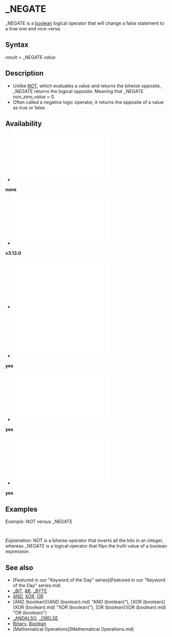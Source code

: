 # _NEGATE

_NEGATE is a [boolean](boolean.md) logical operator that will change a false statement to a true one and vice-versa.

  

## Syntax

*result* = _NEGATE *value*
  

## Description

* Unlike [NOT](NOT.md), which evaluates a value and returns the bitwise opposite, _NEGATE returns the logical opposite. Meaning that _NEGATE *non_zero_value* = 0.
* Often called a negative logic operator, it returns the opposite of a value as true or false.

  

## Availability

* [![none](![none.md)](File:Qb64.png "none")

**none**
* [![v3.13.0](![v3.13.0.md)](File:Qbpe.png "v3.13.0")

**v3.13.0**
* [![Apix.png](![Apix.png.md)](File:Apix.png)
* [![yes](![yes.md)](File:Win.png "yes")

**yes**
* [![yes](![yes.md)](File:Lnx.png "yes")

**yes**
* [![yes](![yes.md)](File:Osx.png "yes")

**yes**

  

## Examples

*Example:* NOT versus _NEGATE

``` [DECLARE LIBRARY](DECLARE LIBRARY.md)     [FUNCTION](FUNCTION.md) isdigit& ([BYVAL](BYVAL.md) n [AS](AS.md) [LONG](LONG.md)) [END DECLARE](END DECLARE.md)  [IF](IF.md) [NOT](NOT.md) isdigit([ASC](ASC.md) "ASC (function)")("1")) [THEN](THEN.md)     [PRINT](PRINT.md) "NOT: 1 is not a digit." [ELSE](ELSE.md)     [PRINT](PRINT.md) "NOT: 1 is a digit." [END IF](END IF.md)  [IF](IF.md) _NEGATE isdigit([ASC](ASC.md) "ASC (function)")("1")) [THEN](THEN.md)     [PRINT](PRINT.md) "_NEGATE: 1 is not a digit." [ELSE](ELSE.md)     [PRINT](PRINT.md) "_NEGATE: 1 is a digit." [END IF](END IF.md)  [END](END.md)  
```

``` NOT: 1 is not a digit. _NEGATE: 1 is a digit.  
```

*Explanation:* NOT is a bitwise operator that inverts all the bits in an integer, whereas _NEGATE is a logical operator that flips the truth value of a boolean expression.
  

## See also

* [Featured in our "Keyword of the Day" series](Featured in our "Keyword of the Day" series.md)
* [_BIT](_BIT.md), [&B](&B.md), [_BYTE](_BYTE.md)
* [AND](AND.md), [XOR](XOR.md), [OR](OR.md)
* [AND (boolean)](AND (boolean).md) "AND (boolean)"), [XOR (boolean)](XOR (boolean).md) "XOR (boolean)"), [OR (boolean)](OR (boolean).md) "OR (boolean)")
* [_ANDALSO](_ANDALSO.md), [_ORELSE](_ORELSE.md)
* [Binary](Binary.md), [Boolean](Boolean.md)
* [Mathematical Operations](Mathematical Operations.md)

  
